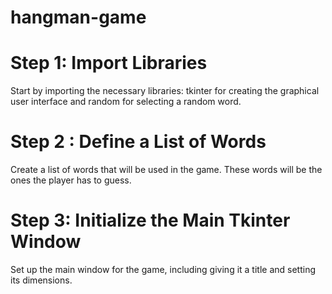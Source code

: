 # hangman-game
# Step 1: Import Libraries
Start by importing the necessary libraries: tkinter for creating the graphical user interface and random for selecting a random word.
# Step 2 : Define a List of Words
Create a list of words that will be used in the game. These words will be the ones the player has to guess.
# Step 3: Initialize the Main Tkinter Window
Set up the main window for the game, including giving it a title and setting its dimensions.
